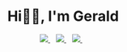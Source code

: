 <h1 align="center">Hi👋🏼, I'm Gerald</h1>
<p align='center'> 
  <a href="https://twitter.com/geraldelorm">
    <img src="https://img.shields.io/badge/twitter-%231DA1F2.svg?&style=for-the-badge&logo=twitter&logoColor=white" />
  </a>&nbsp;&nbsp;
  <a href="mailto:geraldelorm14@gmail.com">
    <img src="https://img.shields.io/badge/email-%23D14836.svg?&style=for-the-badge&logo=gmail&logoColor=white" />
  </a>&nbsp;&nbsp;
  <a href="https://www.linkedin.com/in/geraldelorm/">
    <img src="https://img.shields.io/badge/linkedin-%230077B5.svg?&style=for-the-badge&logo=linkedin&logoColor=white" />
  </a>&nbsp;&nbsp;
  <!-- <a href="https://geraldelorm.tech">
    <img src="https://img.shields.io/badge/Website-46a2f1.svg?&style=for-the-badge&logo=Google-Chrome&logoColor=white" />
  </a>&nbsp;&nbsp; --> 
</p> 
<!-- <p align = "center">
  <img src="https://komarev.com/ghpvc/?username=geraldelorm">
</p> --> 

<!-- ----------------------------------------------------------------------------------------------------- -->

<!-- - 👨🏽‍💻 Currently working as a freelance UI/UX designer and web developer. 
- 🔭 I’m currently working on personal projects as well -->
<!-- - 💬 Ask me about tech, software engineering and music
- 🤝 Open for collaborations on projects 
- 🏀 Fun fact: I enjoy playing basketball and flying drones -->
 <!-- - 🌱 I’m currently learning Bloc as a state management
- 👯 I’m looking to collaborate on flutter or dart projects -->

<!-- ------------------------------------------------------------------------------------ -->

<!-- <details open> 
  <summary> 😇 <b>My Github Stats</b>: </summary>
<br>
<p align = "center">
  <img src = "https://github-readme-stats.vercel.app/api?username=geraldelorm&show_icons=true&theme=light&line_height=33">
  
  <p align="center"> <img src="https://komarev.com/ghpvc/?username=geraldelorm" alt="geraldelorm" /> </p>
</p>
<!-- <p align = "center"> 
  <img src = "https://github-readme-stats.vercel.app/api/top-langs/?username=geraldelorm&hide=html,visualbasicless&theme=dark&layout=compact&line_height=33">
</p> -->
<!-- </details> --> 

